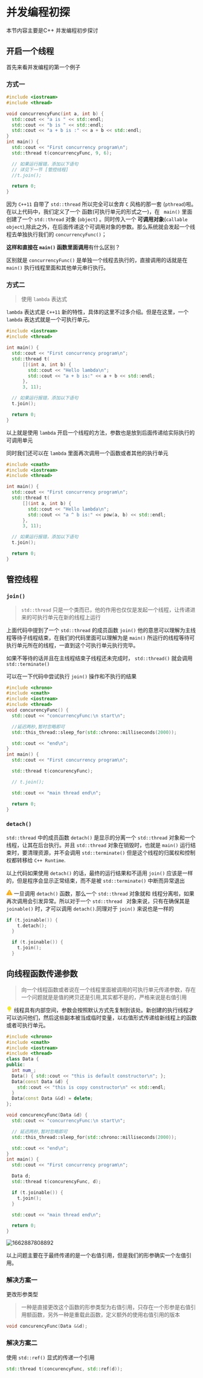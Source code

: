 # 并发编程初探
本节内容主要是C++ 并发编程初步探讨
## 开启一个线程

首先来看并发编程的第一个例子
### 方式一
```cpp
#include <iostream>
#include <thread>

void concurrencyFunc(int a, int b) {
  std::cout << "a is " << std::endl;
  std::cout << "b is " << std::endl;
  std::cout << "a + b is :" << a + b << std::endl;
}
int main() {
  std::cout << "First concurrency program\n";
  std::thread t(concurrencyFunc, 9, 6);

  // 如果运行报错，添加以下语句
  // 详见下一节 [管控线程]
  //t.join();

  return 0;
}
```
因为 `C++11` 自带了 `std::thread` 所以完全可以舍弃 `C` 风格的那一套 (`pthread`)啦。
在以上代码中，我们定义了一个 函数(可执行单元的形式之一)，在 ` main()` 里面创建了一个 `std::thread` 对象 (`object`) 。同时传入一个 **可调用对象**(`callable object`),除此之外，在后面传递这个可调用对象的参数。那么系统就会发起一个线程去单独执行我们的  `concurrencyFunc()`；  

**这样和直接在 `main()` 函数里面调用**有什么区别？

区别就是 `concurrencyFunc()` 是单独一个线程去执行的，直接调用的话就是在 `main()` 执行线程里面和其他单元串行执行。

### 方式二
> 使用 `lambda` 表达式

`lambda` 表达式是 `C++11` 新的特性，具体的这里不过多介绍。但是在这里，一个 `lambda` 表达式就是一个可执行单元。
```cpp
#include <iostream>
#include <thread>

int main() {
  std::cout << "First concurrency program\n";
  std::thread t(
      [](int a, int b) {
        std::cout << "Hello lambda\n";
        std::cout << "a + b is:" << a + b << std::endl;
      },
      3, 11);

  // 如果运行报错，添加以下语句
  t.join();

  return 0;
}
```
以上就是使用  `lambda` 开启一个线程的方法，参数也是放到后面传递给实际执行的可调用单元

同时我们还可以在 `lambda` 里面再次调用一个函数或者其他的执行单元

```cpp
#include <cmath>
#include <iostream>
#include <thread>

int main() {
  std::cout << "First concurrency program\n";
  std::thread t(
      [](int a, int b) {
        std::cout << "Hello lambda\n";
        std::cout << "a ^ b is:" << pow(a, b) << std::endl;
      },
      3, 11);

  // 如果运行报错，添加以下语句
  t.join();

  return 0;
}
````



## 管控线程
###  `join()`
> `std::thread` 只是一个类而已，他的作用也仅仅是发起一个线程，让传递进来的可执行单元在新的线程上运行


上面代码中提到了一个 `std::thread` 的成员函数  `join()` 他的意思可以理解为主线程等待子线程结束，在我们的代码里面可以理解为是 `main()` 所运行的线程等待可执行单元所在的线程，一直到这个可执行单元执行完毕。

如果不等待的话并且在主线程结束子线程还未完成时， `std::thread()` 就会调用 `std::terminate()` 

可以在一下代码中尝试执行 `join()` 操作和不执行的结果

```cpp
#include <chrono>
#include <cmath>
#include <iostream>
#include <thread>
void concurencyFunc() {
  std::cout << "concurrencyFunc:\n start\n";

  //延迟两秒,暂时忽略即可
  std::this_thread::sleep_for(std::chrono::milliseconds(2000));

  std::cout << "end\n";
}
int main() {
  std::cout << "First concurrency program\n";

  std::thread t(concurencyFunc);

  // t.join();

  std::cout << "main thread end\n";

  return 0;
}
```
### `detach()`
`std::thread` 中的成员函数 `detach()` 是显示的分离一个  `std::thread` 对象和一个线程，让其在后台执行。并且 `std::thread` 对象在销毁时，也就是 `main()` 运行结束时，要清理资源，并不会调用 `std::terminate()` 但是这个线程的归属权和控制权都转移给 `C++ Runtime`.

以上代码如果使用  `detach()` 的话，最终的运行结果和不适用 `join()` 应该是一样的，但是程序会显示正常结束，而不是被 `std::terminate()` 中断而异常退出

<svg t="1662886891580" class="icon" viewBox="0 0 1024 1024" version="1.1" xmlns="http://www.w3.org/2000/svg" p-id="1376" width="16" height="16"><path d="M1001.661867 796.544c48.896 84.906667 7.68 157.013333-87.552 157.013333H110.781867c-97.834667 0-139.050667-69.504-90.112-157.013333l401.664-666.88c48.896-87.552 128.725333-87.552 177.664 0l401.664 666.88zM479.165867 296.533333v341.333334a32 32 0 1 0 64 0v-341.333334a32 32 0 1 0-64 0z m0 469.333334v42.666666a32 32 0 1 0 64 0v-42.666666a32 32 0 1 0-64 0z" fill="#FAAD14" p-id="1377"></path></svg>
一旦调用 `detach()` 函数，那么一个  `std::thread` 对象就和 线程分离啦，如果再次调用会引发异常。所以对于一个 `std::thread ` 对象来说，只有在确保其是 `joinable()` 时，才可以调用 `detach()`.同理对于 `join()` 来说也是一样的

```cpp
if (t.joinable()) {
    t.detach();
  }

  if (t.joinable()) {
    t.join();
  }
  ```
  ## 向线程函数传递参数

> 向一个线程函数或者说在一个线程里面被调用的可执行单元传递参数，存在一个问题就是是值的拷贝还是引用,其实都不是的，严格来说是右值引用

<svg t="1662887365430" class="icon" viewBox="0 0 1024 1024" version="1.1" xmlns="http://www.w3.org/2000/svg" p-id="2349" width="16" height="16"><path d="M816.782031 265.847787c15.375821 36.07052 24.247235 70.074985 26.612195 102.009302 2.36803 31.934317 0.593543 61.3513-5.319369 88.256066-5.917005 26.909883-14.489601 51.004651-25.728021 72.297606-11.23535 21.287839-22.913811 39.916105-35.037428 55.880705-12.123617 15.9646-23.50633 29.123294-34.153255 39.47506-10.645901 10.347672-18.036529 17.293875-22.176999 20.840654-5.911888 5.323239-11.383736 9.317203-16.41145 11.975752-5.024644 2.664689-9.45984 4.882194-13.306609 6.652514-3.841653 1.77646-7.540037 3.846608-11.087988 6.211469-3.546928 2.364861-7.093856 6.206352-10.641808 11.529591-7.688422 11.234879-13.605427 22.176069-17.741804 32.822546-4.141494 10.641361-7.688422 20.993127-10.646925 31.046087-2.958502 8.277524-6.210706 15.07637-9.758657 20.399609-3.546928 5.323239-7.389604 10.05296-11.530075 14.193257-4.72992 4.729721-9.463933 8.575306-14.193853 11.529591L410.505255 790.967596c-4.72992-2.954285-9.166138-6.798846-13.305586-11.529591-4.140471-4.140297-8.277871-9.463536-12.418342-15.9646-4.141494-6.506181-7.688422-14.786775-10.646925-24.840758-5.911888-17.147542-13.158223-30.898731-21.729796-41.246403-8.576689-10.347672-19.665701-20.551058-33.264987-30.605042-9.464956-7.093559-20.25822-16.558118-32.381837-28.381397-12.123617-11.828396-24.095779-25.722848-35.925695-41.692564-11.828893-15.9646-23.065266-33.851992-33.706051-53.6632-10.646925-19.811208-19.22259-41.545208-25.728021-65.197908-6.50236-23.652699-10.34913-48.934502-11.531098-75.839269-1.181968-26.909883 1.476693-55.145971 7.982123-84.715427 10.053382-47.305399 27.500462-87.074148 52.337146-119.302153 24.839754-32.229029 52.633917-58.104349 83.387605-77.615729 30.748572-19.516496 62.535843-33.56342 95.359767-42.133609 32.817784-8.576329 62.535843-12.863982 89.148038-12.863982 27.794163 0 56.771317 3.841491 86.931464 11.529591 30.163216 7.688099 59.287733 19.664875 87.37662 35.928281 28.094004 16.259312 53.817932 36.95875 77.176899 62.092174C782.926571 200.057385 801.997705 230.366691 816.782031 265.847787zM624.290056 845.966211l0 9.758248c0 2.954285 0.147362 6.206352 0.441063 9.758248 0.294725 3.546779 0.447204 7.093559 0.447204 10.641361-0.594566 11.234879-3.699407 23.505343-9.317594 36.810371-5.617163 13.30605-16.410427 22.916942-32.37672 28.828582-6.505431 2.369977-14.930664 5.770424-25.282864 10.205433-10.348107 4.435009-25.87129 6.652514-46.571596 6.652514-17.741804 0-32.37672-2.071172-43.906795-6.211469-11.535192-4.140297-20.552944-6.79987-27.059398-7.981788-8.277871-1.77646-14.930664-5.470595-19.959402-11.087523-5.024644-5.617951-8.87039-11.975752-11.530075-19.070334-2.663778-7.099698-4.287833-14.341636-4.881375-21.735024-0.589449-7.393387-0.884174-14.045901-0.884174-19.958564l0-27.499307L624.290056 845.966211z" p-id="2350" fill="#f4ea29"></path></svg>
线程具有内部空间，参数会按照默认方式先复制到该处。新创建的执行线程才可以访问他们，然后这些副本被当成临时变量，以右值形式传递给新线程上的函数或者可执行单元。

```cpp
#include <chrono>
#include <cmath>
#include <iostream>
#include <thread>
class Data {
public:
  int num_;
  Data() { std::cout << "this is default constructor\n"; };
  Data(const Data &d) {
    std::cout << "this is copy constructor\n" << std::endl;
  }
  Data(const Data &&d) = delete;
};

void concurencyFunc(Data &d) {
  std::cout << "concurrencyFunc:\n start\n";

  // 延迟两秒,暂时忽略即可
  std::this_thread::sleep_for(std::chrono::milliseconds(2000));

  std::cout << "end\n";
}
int main() {
  std::cout << "First concurrency program\n";

  Data d;
  std::thread t(concurencyFunc, d);

  if (t.joinable()) {
    t.join();
  }

  std::cout << "main thread end\n";

  return 0;
}

```
![1662887808892](image/getting-started/1662887808892.png)

以上问题主要在于最终传递的是一个右值引用，但是我们的形参确实一个左值引用。
### 解决方案一
更改形参类型
> 一种是直接更改这个函数的形参类型为右值引用，只存在一个形参是右值引用额函数，另外一种是重载此函数，定义额外的使用右值引用的版本

```cpp
void concurencyFunc(Data &&d); 
```
### 解决方案二
使用 `std::ref()` 显式的传递一个引用

```cpp
std::thread t(concurencyFunc, std::ref(d));
``` 




